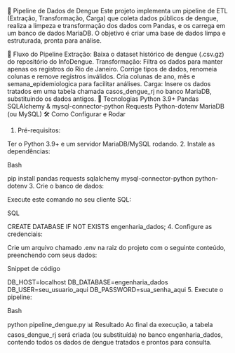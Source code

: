 🚀 Pipeline de Dados de Dengue
Este projeto implementa um pipeline de ETL (Extração, Transformação, Carga) que coleta dados públicos de dengue, realiza a limpeza e transformação dos dados com Pandas, e os carrega em um banco de dados MariaDB. O objetivo é criar uma base de dados limpa e estruturada, pronta para análise.

🧱 Fluxo do Pipeline
Extração: Baixa o dataset histórico de dengue (.csv.gz) do repositório do InfoDengue.
Transformação:
Filtra os dados para manter apenas os registros do Rio de Janeiro.
Corrige tipos de dados, renomeia colunas e remove registros inválidos.
Cria colunas de ano, mês e semana_epidemiologica para facilitar análises.
Carga: Insere os dados tratados em uma tabela chamada casos_dengue_rj no banco MariaDB, substituindo os dados antigos.
🔧 Tecnologias
Python 3.9+
Pandas
SQLAlchemy & mysql-connector-python
Requests
Python-dotenv
MariaDB (ou MySQL)
🛠️ Como Configurar e Rodar
1. Pré-requisitos:

Ter o Python 3.9+ e um servidor MariaDB/MySQL rodando.
2. Instale as dependências:

Bash

pip install pandas requests sqlalchemy mysql-connector-python python-dotenv
3. Crie o banco de dados:

Execute este comando no seu cliente SQL:
<!-- end list -->

SQL

CREATE DATABASE IF NOT EXISTS engenharia_dados;
4. Configure as credenciais:

Crie um arquivo chamado .env na raiz do projeto com o seguinte conteúdo, preenchendo com seus dados:
<!-- end list -->

Snippet de código

DB_HOST=localhost
DB_DATABASE=engenharia_dados
DB_USER=seu_usuario_aqui
DB_PASSWORD=sua_senha_aqui
5. Execute o pipeline:

Bash

python pipeline_dengue.py
📊 Resultado
Ao final da execução, a tabela casos_dengue_rj será criada (ou substituída) no banco engenharia_dados, contendo todos os dados de dengue tratados e prontos para consulta.
